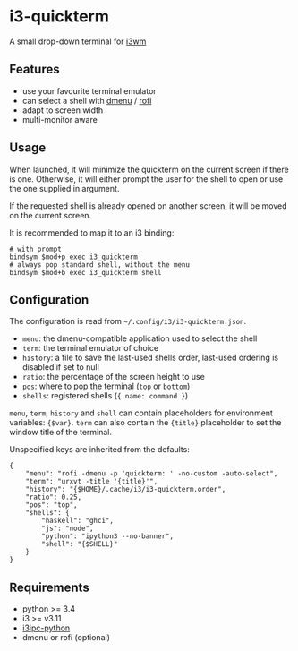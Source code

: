 i3-quickterm
=============

A small drop-down terminal for [i3wm](https://i3wm.org/)

Features
--------

* use your favourite terminal emulator
* can select a shell with [dmenu](http://tools.suckless.org/dmenu/) /
  [rofi](https://github.com/DaveDavenport/rofi)
* adapt to screen width
* multi-monitor aware

Usage
-----

When launched, it will minimize the quickterm on the current screen if there is
one.  Otherwise, it will either prompt the user for the shell to open or use the
one supplied in argument.

If the requested shell is already opened on another screen, it will be moved on
the current screen.

It is recommended to map it to an i3 binding:

```
# with prompt
bindsym $mod+p exec i3_quickterm
# always pop standard shell, without the menu
bindsym $mod+b exec i3_quickterm shell
```

Configuration
-------------

The configuration is read from `~/.config/i3/i3-quickterm.json`.

* `menu`: the dmenu-compatible application used to select the shell
* `term`: the terminal emulator of choice
* `history`: a file to save the last-used shells order, last-used ordering
  is disabled if set to null
* `ratio`: the percentage of the screen height to use
* `pos`: where to pop the terminal (`top` or `bottom`)
* `shells`: registered shells (`{ name: command }`)

`menu`, `term`, `history` and `shell` can contain placeholders for environment
variables: `{$var}`. `term` can also contain the `{title}` placeholder to set
the window title of the terminal.

Unspecified keys are inherited from the defaults:

```
{
    "menu": "rofi -dmenu -p 'quickterm: ' -no-custom -auto-select",
    "term": "urxvt -title '{title}'",
    "history": "{$HOME}/.cache/i3/i3-quickterm.order",
    "ratio": 0.25,
    "pos": "top",
    "shells": {
        "haskell": "ghci",
        "js": "node",
        "python": "ipython3 --no-banner",
        "shell": "{$SHELL}"
    }
}
```

Requirements
------------

* python >= 3.4
* i3 >= v3.11
* [i3ipc-python](https://i3ipc-python.readthedocs.io/en/latest/)
* dmenu or rofi (optional)
